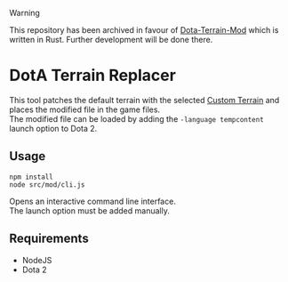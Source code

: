 > [!WARNING]  
> This repository has been archived in favour of [Dota-Terrain-Mod](https://github.com/ObsoleteXero/Dota-Terrain-Mod) which is written in Rust. Further development will be done there.

# DotA Terrain Replacer

This tool patches the default terrain with the selected [Custom Terrain](https://dota2.fandom.com/wiki/Custom_Terrain) and places the modified file in the game files.  
The modified file can be loaded by adding the `-language tempcontent` launch option to Dota 2.

## Usage

```
npm install
node src/mod/cli.js
```

Opens an interactive command line interface.  
The launch option must be added manually.

## Requirements

- NodeJS
- Dota 2
